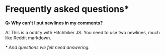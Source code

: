 # Frequently asked questions*

**Q: Why can't I put newlines in my comments?**

A: This is a oddity with Hitchhiker JS. You need to use two newlines, much like Reddit markdown.

*\* And questions we felt need answering.*